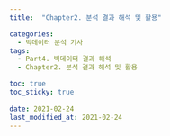 ```yaml
---
title:  "Chapter2. 분석 결과 해석 및 활용"

categories:
  - 빅데이터 분석 기사
tags:
  - Part4. 빅데이터 결과 해석
  - Chapter2. 분석 결과 해석 및 활용

toc: true
toc_sticky: true
 
date: 2021-02-24
last_modified_at: 2021-02-24
---
```


